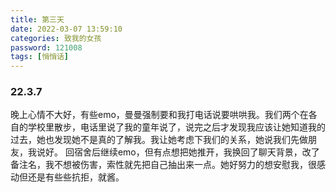 ```yaml
---
title: 第三天
date: 2022-03-07 13:59:10
categories: 致我的女孩
password: 121008 
tags: [悄悄话]
---
```


### 22.3.7

晚上心情不大好，有些emo，曼曼强制要和我打电话说要哄哄我。我们两个在各自的学校里散步，电话里说了我的童年说了，说完之后才发现我应该让她知道我的过去，她也发现她不是真的了解我。我让她考虑下我们的关系，她说我们先做朋友，我说好。
回宿舍后继续emo，但有点想把她推开，我换回了聊天背景，改了备注名，我不想被伤害，索性就先把自己抽出来一点。她好努力的想安慰我，很感动但还是有些些抗拒，就酱。
